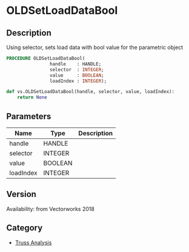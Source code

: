 # OLDSetLoadDataBool

## Description
Using selector, sets load data with bool value for the parametric object

```pascal
PROCEDURE OLDSetLoadDataBool(
				handle    : HANDLE;
				selector  : INTEGER;
				value     : BOOLEAN;
				loadIndex : INTEGER);
```

```python
def vs.OLDSetLoadDataBool(handle, selector, value, loadIndex):
    return None
```

## Parameters
|Name|Type|Description|
|---|---|---|
|handle|HANDLE|   |
|selector|INTEGER|   |
|value|BOOLEAN|   |
|loadIndex|INTEGER|   |

## Version
Availability: from Vectorworks 2018

## Category
* [Truss Analysis](../Categories/Truss%20Analysis.md)

